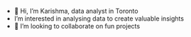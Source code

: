 - 👋 Hi, I’m Karishma, data analyst in Toronto
- I’m interested in analysing data to create valuable insights
- 💞️ I’m looking to collaborate on fun projects

<!---
karishma-p5/karishma-p5 is a ✨ special ✨ repository because its `README.md` (this file) appears on your GitHub profile.
You can click the Preview link to take a look at your changes.
--->
